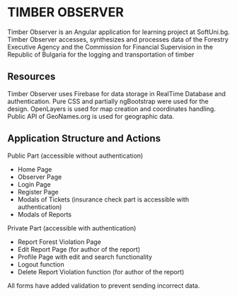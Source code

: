 # TIMBER OBSERVER

Timber Observer is an Angular application for learning project at SoftUni.bg. Timber Observer accesses, synthesizes and processes data of the Forestry Executive Agency and the Commission for Financial Supervision in the Republic of Bulgaria for the logging and transportation of timber

## Resources

Timber Observer uses Firebase for data storage in RealTime Database and authentication. Pure CSS and partially ngBootstrap were used for the design. OpenLayers is used for map creation and coordinates handling. Public API of GeoNames.org is used for geographic data.


## Application Structure and Actions

Public Part (accessible without authentication)
- Home Page
- Observer Page
- Login Page
- Register Page
- Modals of Tickets (insurance check part is accessible with authentication)
- Modals of Reports
  
Private Part (accessible with authentication)
- Report Forest Violation Page
- Edit Report Page (for author of the report)
- Profile Page with edit and search functionality
- Logout function
- Delete Report Violation function (for author of the report)
  
All forms have added validation to prevent sending incorrect data.


